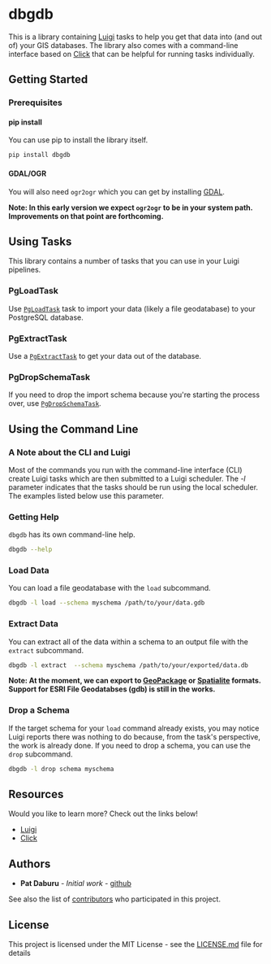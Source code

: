 # dbgdb

This is a library containing [Luigi](http://luigi.readthedocs.io/en/stable/index.html) tasks to help you get that data into (and out of) your GIS databases.  The library also comes with a command-line interface based on [Click](http://click.pocoo.org/5/) that can be helpful for running tasks individually.

## Getting Started


### Prerequisites

#### pip install
You can use pip to install the library itself.

```bash
pip install dbgdb
```

#### GDAL/OGR
You will also need `ogr2ogr` which you can get by installing [GDAL](http://www.gdal.org/).

**Note: In this early version we expect `ogr2ogr` to be in your system path.  Improvements on that point are forthcoming.**


## Using Tasks

This library contains a number of tasks that you can use in your Luigi pipelines.

### PgLoadTask

Use [`PgLoadTask`](https://dbgdb.readthedocs.io/en/latest/api.html#dbgdb.tasks.postgres.load.PgLoadTask) task to import your data (likely a file geodatabase) to your PostgreSQL database.

### PgExtractTask

Use a [`PgExtractTask`](https://dbgdb.readthedocs.io/en/latest/api.html#dbgdb.tasks.postgres.extract.PgExtractTask) to get your data out of the database.

### PgDropSchemaTask

If you need to drop the import schema because you're starting the process over, use  [`PgDropSchemaTask`](https://dbgdb.readthedocs.io/en/latest/api.html#dbgdb.tasks.postgres.drop.PgDropSchemaTask).

## Using the Command Line

### A Note about the CLI and Luigi

Most of the commands you run with the command-line interface (CLI) create Luigi tasks which are then submitted to a Luigi scheduler.  The *-l* parameter indicates that the tasks should be run using the local scheduler.  The examples listed below use this parameter.

### Getting Help
`dbgdb` has its own command-line help.

```bash
dbgdb --help
```

### Load Data

You can load a file geodatabase with the `load` subcommand.
```bash
dbgdb -l load --schema myschema /path/to/your/data.gdb
```

### Extract Data

You can extract all of the data within a schema to an output file with the `extract` subcommand.
```bash
dbgdb -l extract  --schema myschema /path/to/your/exported/data.db
```
**Note: At the moment, we can export to [GeoPackage](https://www.geopackage.org/) or [Spatialite](https://www.gaia-gis.it/fossil/libspatialite/index) formats.  Support for ESRI File Geodatabses (gdb) is still in the works.**

### Drop a Schema

If the target schema for your `load` command already exists, you may notice Luigi reports there was nothing to do because, from the task's perspective, the work is already done.  If you need to drop a schema, you can use the `drop` subcommand.

```bash
dbgdb -l drop schema myschema
```


## Resources

Would you like to learn more?  Check out the links below!

*  [Luigi](http://luigi.readthedocs.io/en/stable/index.html)
*  [Click](http://click.pocoo.org/5/)

## Authors

* **Pat Daburu** - *Initial work* - [github](https://github.com/patdaburu)

See also the list of [contributors](https://github.com/cookiecutter-modlit/contributors) who participated in this project.

## License

This project is licensed under the MIT License - see the [LICENSE.md](LICENSE.md) file for details
